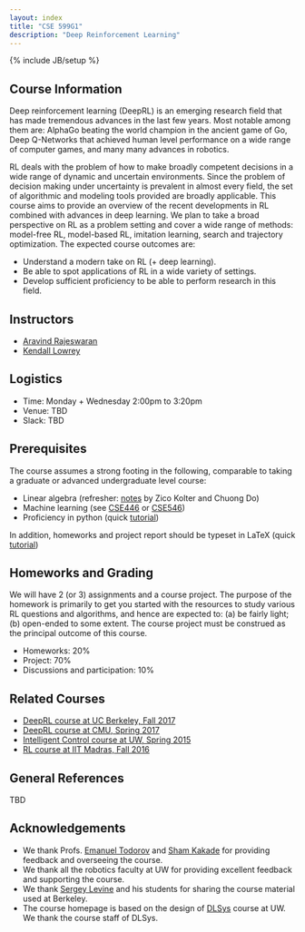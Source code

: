 ```yaml
---
layout: index
title: "CSE 599G1"
description: "Deep Reinforcement Learning"
---
```

{% include JB/setup %}

## Course Information

Deep reinforcement learning (DeepRL) is an emerging research field that has made tremendous advances in the last few years. Most notable among them are: AlphaGo beating the world champion in the ancient game of Go, Deep Q-Networks that achieved human level performance on a wide range of computer games, and many many advances in robotics.

RL deals with the problem of how to make broadly competent decisions in a wide range of dynamic and uncertain environments. Since the problem of decision making under uncertainty is prevalent in almost every field, the set of algorithmic and modeling tools provided are broadly applicable. This course aims to provide an overview of the recent developments in RL combined with advances in deep learning. We plan to take a broad perspective on RL as a problem setting and cover a wide range of methods: model-free RL, model-based RL, imitation learning, search and trajectory optimization. The expected course outcomes are:

- Understand a modern take on RL (+ deep learning).
- Be able to spot applications of RL in a wide variety of settings.
- Develop sufficient proficiency to be able to perform research in this field.

## Instructors

- [Aravind Rajeswaran](http://aravindr93.github.io/)
- [Kendall Lowrey](https://scholar.google.com/citations?user=ejsX7D0AAAAJ&hl=en&oi=ao)

## Logistics

- Time: Monday + Wednesday 2:00pm to 3:20pm
- Venue: TBD
- Slack: TBD

## Prerequisites

The course assumes a strong footing in the following, comparable to taking a graduate or advanced undergraduate level course:
- Linear algebra (refresher: [notes](http://www.cs.cmu.edu/~zkolter/course/15-884/linalg-review.pdf) by Zico Kolter and Chuong Do)
- Machine learning (see [CSE446](https://courses.cs.washington.edu/courses/cse446/18wi/) or [CSE546](https://courses.cs.washington.edu/courses/cse546/17au/))
- Proficiency in python (quick [tutorial](https://www.learnpython.org/))

In addition, homeworks and project report should be typeset in LaTeX (quick [tutorial](https://www.sharelatex.com/learn/Learn_LaTeX_in_30_minutes))

## Homeworks and Grading

We will have 2 (or 3) assignments and a course project. The purpose of the homework is primarily to get you started with the resources to study various RL questions and algorithms, and hence are expected to: (a) be fairly light; (b) open-ended to some extent. The course project must be construed as the principal outcome of this course.

- Homeworks: 20%
- Project: 70%
- Discussions and participation: 10%

## Related Courses

- [DeepRL course at UC Berkeley, Fall 2017](http://rll.berkeley.edu/deeprlcourse/)
- [DeepRL course at CMU, Spring 2017](https://katefvision.github.io/)
- [Intelligent Control course at UW, Spring 2015](https://homes.cs.washington.edu/~todorov/courses/amath579/index.html)
- [RL course at IIT Madras, Fall 2016](http://nptel.ac.in/courses/106106143/)

## General References

TBD

## Acknowledgements

- We thank Profs. [Emanuel Todorov](http://homes.cs.washington.edu/~todorov/) and [Sham Kakade](https://homes.cs.washington.edu/~sham/) for providing feedback and overseeing the course.
- We thank all the robotics faculty at UW for providing excellent feedback and supporting the course.
- We thank [Sergey Levine](https://people.eecs.berkeley.edu/~svlevine/) and his students for sharing the course material used at Berkeley.
- The course homepage is based on the design of [DLSys](http://dlsys.cs.washington.edu/) course at UW. We thank the course staff of DLSys.
